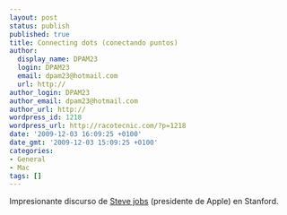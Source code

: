 ```yaml
---
layout: post
status: publish
published: true
title: Connecting dots (conectando puntos)
author:
  display_name: DPAM23
  login: DPAM23
  email: dpam23@hotmail.com
  url: http://
author_login: DPAM23
author_email: dpam23@hotmail.com
author_url: http://
wordpress_id: 1218
wordpress_url: http://racotecnic.com/?p=1218
date: '2009-12-03 16:09:25 +0100'
date_gmt: '2009-12-03 15:09:25 +0100'
categories:
- General
- Mac
tags: []
---
```


Impresionante discurso de <a rel="nofollow" href="http://es.wikipedia.org/wiki/Steve_Jobs" target="_blank">Steve jobs</a> (presidente de Apple) en Stanford.

<object classid="clsid:d27cdb6e-ae6d-11cf-96b8-444553540000" width="480" height="385" codebase="http://download.macromedia.com/pub/shockwave/cabs/flash/swflash.cab#version=6,0,40,0">



<embed type="application/x-shockwave-flash" width="480" height="385" src="http://www.youtube.com/v/6zlHAiddNUY&amp;hl=en_US&amp;fs=1&amp;" allowscriptaccess="always" allowfullscreen="true"></embed></object>
